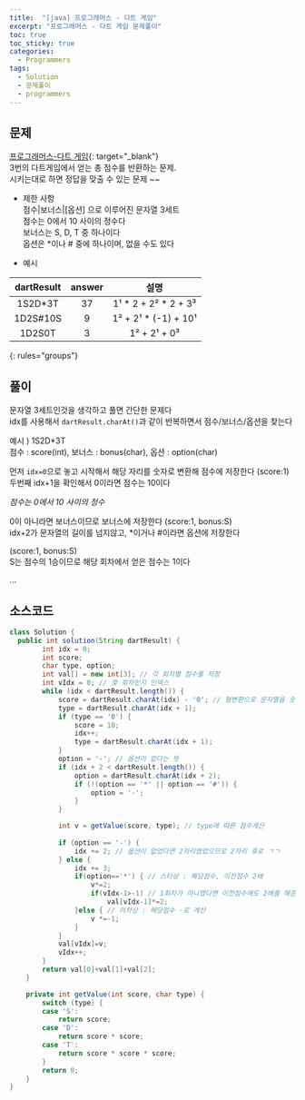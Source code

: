 ```yaml
---
title:  "[java] 프로그래머스 - 다트 게임"
excerpt: "프로그래머스 - 다트 게임 문제풀이"
toc: true
toc_sticky: true
categories:
  - Programmers
tags:
  - Solution
  - 문제풀이
  - programmers
---
```

## 문제  
[프로그래머스-다트 게임](https://programmers.co.kr/learn/courses/30/lessons/17682?language=java){: target="_blank"}  
3번의 다트게임에서 얻는 총 점수를 반환하는 문제.  
시키는대로 하면 정답을 맞출 수 있는 문제 ~~  


* 제한 사항  
점수|보너스|[옵션] 으로 이루어진 문자열 3세트  
점수는 0에서 10 사이의 정수다  
보너스는 S, D, T 중 하나이다  
옵션은 *이나 # 중에 하나이며, 없을 수도 있다  


* 예시  


| dartResult | answer | 설명 |
|:--------:|:-------:|:--------:|
| 1S2D*3T | 37 | 1¹ * 2 + 2² * 2 + 3³ |
| 1D2S#10S | 9 | 1² + 2¹ * (-1) + 10¹ |
| 1D2S0T | 3 | 1² + 2¹ + 0³ |
{: rules="groups"}

## 풀이  
문자열 3세트인것을 생각하고 풀면 간단한 문제다  
idx를 사용해서 `dartResult.charAt()`과 같이 반복하면서 점수/보너스/옵션을 찾는다  

예시 ) 1S2D*3T  
점수 : score(int), 보너스 : bonus(char), 옵션 : option(char)  


먼저 `idx=0`으로 놓고 시작해서 해당 자리를 숫자로 변환해 점수에 저장한다 (score:1)  
두번째 idx+1을 확인해서 0이라면 점수는 10이다  


*점수는 0에서 10 사이의 정수*  


0이 아니라면 보너스이므로 보너스에 저장한다 (score:1, bonus:S)  
idx+2가 문자열의 길이를 넘지않고, *이거나 #이라면 옵션에 저장한다  


(score:1, bonus:S)  
S는 점수의 1승이므로 해당 회차에서 얻은 점수는 1이다  

...  


## 소스코드  

```java
class Solution {
  public int solution(String dartResult) {
		int idx = 0;
		int score;
		char type, option;
		int val[] = new int[3]; // 각 회차별 점수를 저장
		int vIdx = 0; // 몇 회차인지 인덱스
		while (idx < dartResult.length()) {
			score = dartResult.charAt(idx) - '0'; // 형변환으로 문자열을 숫자로 변환
			type = dartResult.charAt(idx + 1);
			if (type == '0') {
				score = 10;
				idx++;
				type = dartResult.charAt(idx + 1);
			}
			option = '-'; // 옵션이 없다는 뜻
			if (idx + 2 < dartResult.length()) {
				option = dartResult.charAt(idx + 2);
				if (!(option == '*' || option == '#')) {
					option = '-';
				}
			}

			int v = getValue(score, type); // type에 따른 점수계산
			
			if (option == '-') {
				idx += 2; // 옵션이 없었다면 2자리였었으므로 2자리 후로 ㄱㄱ
			} else {
				idx += 3;
				if(option=='*') { // 스타상 : 해당점수, 이전점수 2배
					v*=2;
					if(vIdx-1>-1) // 1회차가 아니였다면 이전점수에도 2배를 해준다
						val[vIdx-1]*=2;
				}else { // 아차상 : 해당점수 -로 계산
					v *=-1;
				}
			}
			val[vIdx]=v;
			vIdx++;
		}
		return val[0]+val[1]+val[2];
	}

	private int getValue(int score, char type) {
		switch (type) {
		case 'S':
			return score;
		case 'D':
			return score * score;
		case 'T':
			return score * score * score;
		}
		return 0;
	}
}
```